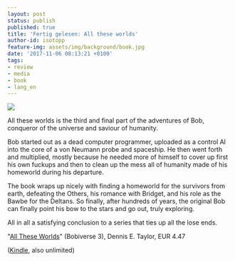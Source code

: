 ```yaml
---
layout: post
status: publish
published: true
title: 'Fertig gelesen: All these worlds'
author-id: isotopp
feature-img: assets/img/background/book.jpg
date: '2017-11-06 08:13:21 +0100'
tags:
- review
- media
- book
- lang_en
---
```

[![](/uploads/2017/11/all-these-worlds.png)](https://www.amazon.de/These-Worlds-Bobiverse-Book-English-ebook/dp/B0736185ZL)

All these worlds is the third and final part of the adventures of Bob,
conqueror of the universe and saviour of humanity. 

Bob started out as a dead computer programmer, uploaded as a control AI into
the core of a von Neumann probe and spaceship. He then went forth and
multiplied, mostly because he needed more of himself to cover up first his
own fuckups and then to clean up the mess all of humanity made of his
homeworld during his departure.

The book wraps up nicely with finding a homeworld for the survivors from
earth, defeating the Others, his romance with Bridget, and his role as the
Bawbe for the Deltans. So finally, after hundreds of years, the original Bob
can finally point his bow to the stars and go out, truly exploring.

All in all a satisfying conclusion to a series that ties up all the lose
ends. 

"[All These Worlds](https://www.amazon.de/These-Worlds-Bobiverse-Book-English-ebook/dp/B0736185ZL)"
(Bobiverse 3), Dennis E. Taylor, EUR 4.47

([Kindle](https://www.amazon.de/These-Worlds-Bobiverse-Book-English-ebook/dp/B0736185ZL),
also unlimited)
